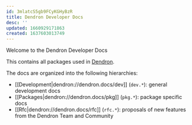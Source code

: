 ```yaml
---
id: 3mlatcS5gb9FCyKGHyBzR
title: Dendron Developer Docs
desc: ''
updated: 1660929171863
created: 1637603013749
---
```


Welcome to the Dendron Developer Docs 

This contains all packages used in [Dendron](https://github.com/dendronhq/dendron).

The docs are organized into the following hierarchies:
- [[Development|dendron://dendron.docs/dev]] (`dev.*`): general development docs 
- [[Packages|dendron://dendron.docs/pkg]] (`pkg.*`): package specific docs
- [[Rfc|dendron://dendron.docs/rfc]] (`rfc.*`): proposals of new features from the Dendron Team and Community
